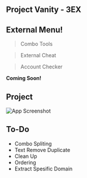 
## Project Vanity - 3EX
## External Menu!
> Combo Tools

> External Cheat 

> Account Checker

**Coming Soon!**





## Project
![App Screenshot](https://github.com/twentyformoney/Project-Vanity3Ex/blob/main/Project.png)




## To-Do

- Combo Spliting
- Text  Remove Duplicate
- Clean Up
- Ordering
- Extract Spesific Domain

